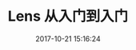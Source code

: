 ---
title: Lens 从入门到入门
tags: 
    - lens
    - haskell
category: Shuenhoy
date: 2017-10-21 15:16:24
redirect: https://zhuanlan.zhihu.com/p/30544410
---
